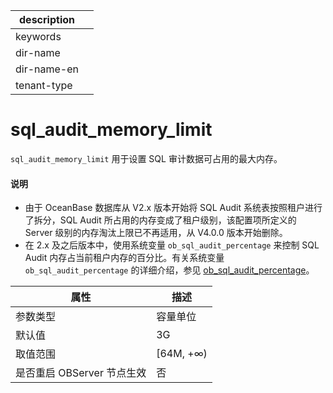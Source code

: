 |description||
|---|---|
|keywords||
|dir-name||
|dir-name-en||
|tenant-type||

# sql_audit_memory_limit

`sql_audit_memory_limit` 用于设置 SQL 审计数据可占用的最大内存。
<main id="notice" type='explain'>
<h4>说明</h4>
<ul><li>由于 OceanBase 数据库从 V2.x 版本开始将 SQL Audit 系统表按照租户进行了拆分，SQL Audit 所占用的内存变成了租户级别，该配置项所定义的 Server 级别的内存淘汰上限已不再适用，从 V4.0.0 版本开始删除。</li>
<li>在 2.x 及之后版本中，使用系统变量 <code>ob_sql_audit_percentage</code> 来控制 SQL Audit 内存占当前租户内存的百分比。有关系统变量 <code>ob_sql_audit_percentage</code> 的详细介绍，参见 <a href="../../200.system-variable/300.global-system-variable/9000.ob_sql_audit_percentage-global.md">ob_sql_audit_percentage</a>。</li></ul>
</main>

|      **属性**      |   **描述**   |
|------------------|------------|
| 参数类型             | 容量单位       |
| 默认值              | 3G         |
| 取值范围             | \[64M, +∞) |
| 是否重启 OBServer 节点生效 | 否          |

